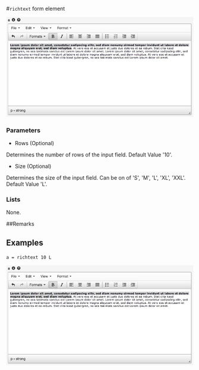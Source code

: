 #`richtext` form element

![a = richtext 10 L](https://raw.githubusercontent.com/nhagemann/anycontent-cmdl-docs/master/formelement/richtext.jpg)


### Parameters

* Rows (Optional)

Determines the number of rows of the input field. Default Value '10'.

* Size (Optional)

Determines the size of the input field. Can be on of 'S', 'M', 'L', 'XL', 'XXL'. Default Value 'L'.

### Lists

None.

##Remarks


## Examples

`a = richtext 10 L`

![a = richtext 10 L](https://raw.githubusercontent.com/nhagemann/anycontent-cmdl-docs/master/formelement/richtext.jpg)

